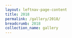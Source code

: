 ```yaml
---
layout: leftnav-page-content
title: 2018
permalink: /gallery/2018/
breadcrumb: 2018
collection_name: gallery
---
```

